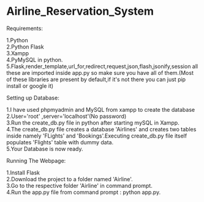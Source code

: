 # Airline_Reservation_System
Requirements:     
        
1.Python  
2.Python Flask  
3.Xampp  
4.PyMySQL in python.   
5.Flask,render_template,url_for,redirect,request,json,flash,jsonify,session all these are imported inside app.py so  make sure you have all of them.(Most of these libraries are present by default,if it's not there you can just pip install or google it)

Setting up Database:                       
                
1.I have used phpmyadmin and MySQL from xampp to create the database    
2.User='root' ,server='localhost'(No password)    
3.Run the create_db.py file in python after starting mySQL in Xampp.    
4.The create_db.py file creates a database 'Airlines' and creates two tables inside namely 'FLights' and 'Bookings'.Executing create_db.py file itself populates 'Flights' table with dummy data.    
5.Your Database is now ready.    
     
Running The Webpage:     
         
1.Install Flask    
2.Download the project to a folder named 'Airline'.   
3.Go to the respective folder 'Airline' in command prompt.   
4.Run the app.py file from command prompt : python app.py.   
